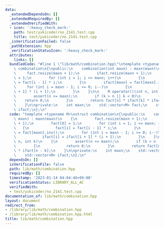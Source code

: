 ```yaml
---
data:
  _extendedDependsOn: []
  _extendedRequiredBy: []
  _extendedVerifiedWith:
  - icon: ':heavy_check_mark:'
    path: test/yukicoder/no_2141.test.cpp
    title: test/yukicoder/no_2141.test.cpp
  _isVerificationFailed: false
  _pathExtension: hpp
  _verificationStatusIcon: ':heavy_check_mark:'
  attributes:
    links: []
  bundledCode: "#line 1 \"lib/math/combination.hpp\"\ntemplate <typename M>\nstruct\
    \ combination\n{\npublic:\n    combination(int maxn) : maxn(maxn)\n    {\n   \
    \     fact.resize(maxn + 1);\n        ifact.resize(maxn + 1);\n        fact[0]\
    \ = 1;\n        for (int i = 1; i <= maxn; i++)\n        {\n            fact[i]\
    \ = fact[i - 1] * i;\n        }\n        ifact[maxn] = fact[maxn].inv();\n   \
    \     for (int i = maxn - 1; i >= 0; i--)\n        {\n            ifact[i] = ifact[i\
    \ + 1] * (i + 1);\n        }\n    }\n\n    M operator()(int n, int k)\n    {\n\
    \        assert(n <= maxn);\n        if (k > n || k < 0)\n        {\n        \
    \    return 0;\n        }\n        return fact[n] * ifact[k] * ifact[n - k];\n\
    \    }\n\nprivate:\n    int maxn;\n    std::vector<M> fact;\n    std::vector<M>\
    \ ifact;\n};\n"
  code: "template <typename M>\nstruct combination\n{\npublic:\n    combination(int\
    \ maxn) : maxn(maxn)\n    {\n        fact.resize(maxn + 1);\n        ifact.resize(maxn\
    \ + 1);\n        fact[0] = 1;\n        for (int i = 1; i <= maxn; i++)\n     \
    \   {\n            fact[i] = fact[i - 1] * i;\n        }\n        ifact[maxn]\
    \ = fact[maxn].inv();\n        for (int i = maxn - 1; i >= 0; i--)\n        {\n\
    \            ifact[i] = ifact[i + 1] * (i + 1);\n        }\n    }\n\n    M operator()(int\
    \ n, int k)\n    {\n        assert(n <= maxn);\n        if (k > n || k < 0)\n\
    \        {\n            return 0;\n        }\n        return fact[n] * ifact[k]\
    \ * ifact[n - k];\n    }\n\nprivate:\n    int maxn;\n    std::vector<M> fact;\n\
    \    std::vector<M> ifact;\n};\n"
  dependsOn: []
  isVerificationFile: false
  path: lib/math/combination.hpp
  requiredBy: []
  timestamp: '2023-01-14 04:04:46+09:00'
  verificationStatus: LIBRARY_ALL_AC
  verifiedWith:
  - test/yukicoder/no_2141.test.cpp
documentation_of: lib/math/combination.hpp
layout: document
redirect_from:
- /library/lib/math/combination.hpp
- /library/lib/math/combination.hpp.html
title: lib/math/combination.hpp
---
```

